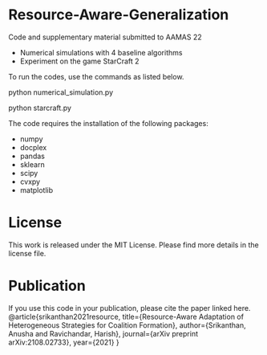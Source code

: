 # Resource-Aware-Generalization
Code and supplementary material submitted to AAMAS 22
- Numerical simulations with 4 baseline algorithms 
- Experiment on the game StarCraft 2

To run the codes, use the commands as listed below.

python numerical_simulation.py

python starcraft.py

The code requires the installation of the following packages:
- numpy
- docplex
- pandas
- sklearn
- scipy
- cvxpy
- matplotlib

# License
This work is released under the MIT License. Please find more details in the license file.

# Publication
If you use this code in your publication, please cite the paper linked here.
@article{srikanthan2021resource,
  title={Resource-Aware Adaptation of Heterogeneous Strategies for Coalition Formation},
  author={Srikanthan, Anusha and Ravichandar, Harish},
  journal={arXiv preprint arXiv:2108.02733},
  year={2021}
}

